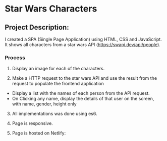 # Star Wars Characters

## Project Description:

I created a SPA (Single Page Application) using HTML, CSS and JavaScript. It shows all characters from a star wars API (https://swapi.dev/api/people). 

### Process 

1. Display an image for each of the characters.

2. Make a HTTP request to the star wars API and use the result from the request to populate the frontend application

- Display a list with the names of each person from the API request.
- On Clicking any name, display the details of that user on the screen, with name, gender, height only

3. All implementations was done using es6.

4. Page is responsive.

5. Page is hosted on Netlify: 


